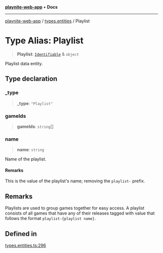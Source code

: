 [**playnite-web-app**](../../README.md) • **Docs**

***

[playnite-web-app](../../README.md) / [types.entities](../README.md) / Playlist

# Type Alias: Playlist

> **Playlist**: [`Identifiable`](Identifiable.md) & `object`

Playlist data entity.

## Type declaration

### \_type

> **\_type**: `"Playlist"`

### gameIds

> **gameIds**: `string`[]

### name

> **name**: `string`

Name of the playlist.

#### Remarks

This is the value of the playlist's name; removing the `playlist-` prefix.

## Remarks

Playlists are used to group games together for easy access. A playlist consists of all games that have any of their releases tagged with value that follows the format `playlist-{playlist name}`.

## Defined in

[types.entities.ts:296](https://github.com/andrew-codes/playnite-web/blob/10f04efaaa77507fb9be966d9e61606b320b15ff/apps/playnite-web/src/server/data/types.entities.ts#L296)
